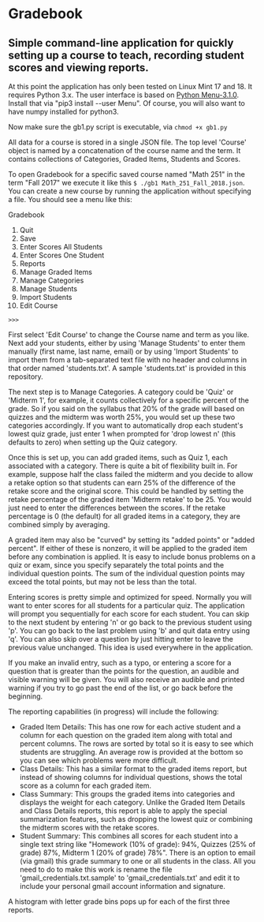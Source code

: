 # Gradebook
## Simple command-line application for quickly setting up a course to teach, recording student scores and viewing reports.

At this point the application has only been tested on Linux Mint 17 and 18. It requires Python 3.x.
The user interface is based on [Python Menu-3.1.0](https://pypi.python.org/pypi/Menu/).  Install that via "pip3 install --user Menu".  Of course, you will also want to have numpy installed for python3.

Now make sure the gb1.py script is executable, via ```chmod +x gb1.py``` 

All data for a course is stored in a single JSON file.  The top level 'Course' object is named by a concatenation of the course name and the term.  It contains collections of Categories, Graded Items, Students and Scores.  

To open Gradebook for a specific saved course named "Math 251" in the term "Fall 2017" we execute it like this ```$ ./gb1 Math_251_Fall_2018.json```.  You can create a new course by running the application without specifying a file.  You should see a menu like this:

Gradebook

1. Quit
2. Save
3. Enter Scores All Students
4. Enter Scores One Student
5. Reports
6. Manage Graded Items
7. Manage Categories
8. Manage Students
9. Import Students
10. Edit Course

```>>>``` 

First select 'Edit Course' to change the Course name and term as you like.  Next add your students, either by using 'Manage Students' to enter them manually (first name, last name, email) or by using 'Import Students' to import them from a tab-separated text file with no header and columns in that order named 'students.txt'.  A sample 'students.txt' is provided in this repository.

The next step is to Manage Categories. A category could be 'Quiz' or 'Midterm 1', for example, it counts collectively for a specific percent of the grade.  So if you said on the syllabus that 20% of the grade will based on quizzes and the midterm was worth 25%, you would set up these two categories accordingly.  If you want to automatically drop each student's lowest quiz grade, just enter 1 when prompted for 'drop lowest n' (this defaults to zero) when setting up the Quiz category.

Once this is set up, you can add graded items, such as Quiz 1, each associated with a category.  There is quite a bit of flexibility built in.  For example, suppose half the class failed the midterm and you decide to allow a retake option so that students can earn 25% of the difference of the retake score and the original score.  This could be handled by setting the retake percentage of the graded item 'Midterm retake' to be 25.  You would just need to enter the differences between the scores.  If the retake percentage is 0 (the default) for all graded items in a category, they are combined simply by averaging.  

A graded item may also be "curved" by setting its "added points" or "added percent".  If either of these is nonzero, it will be applied to the graded item before any combination is applied.  It is easy to include bonus problems on a quiz or exam, since you specify separately the total points and the individual question points.  The sum of the individual question points may exceed the total points, but may not be less than the total.  

Entering scores is pretty simple and optimized for speed.  Normally you will want to enter scores for all students for a particular quiz.  The application will prompt you sequentially for each score for each student.  You can skip to the next student by entering 'n' or go back to the previous student using 'p'.  You can go back to the last problem using 'b' and quit data entry using 'q'.  You can also skip over a question by just hitting enter to leave the previous value unchanged.  This idea is used everywhere in the application.

If you make an invalid entry, such as a typo, or entering a score for a question that is greater than the points for the question, an audible and visible warning will be given.  You will also receive an audible and printed warning if you try to go past the end of the list, or go back before the beginning.

The reporting capabilities (in progress) will include the following:

* Graded Item Details: This has one row for each active student and a column for each question on the graded item along with total and percent columns.  The rows are sorted by total so it is easy to see which students are struggling.  An average row is provided at the bottom so you can see which problems were more difficult. 
* Class Details: This has a similar format to the graded items report, but instead of showing columns for individual questions, shows the total score as a column for each graded item.
* Class Summary: This groups the graded items into categories and displays the weight for each category.  Unlike the Graded Item Details and Class Details reports, this report is able to apply the special summarization features, such as dropping the lowest quiz or combining the midterm scores with the retake scores.
* Student Summary: This combines all scores for each student into a single text string like "Homework (10% of grade): 94%, Quizzes (25% of grade) 87%, Midterm 1 (20% of grade) 78%".  There is an option to email (via gmail) this grade summary to one or all students in the class.  All you need to do to make this work is rename the file 'gmail_credentials.txt.sample' to 'gmail_credentials.txt' and edit it to include your personal gmail account information and signature.

A histogram with letter grade bins pops up for each of the first three reports.

